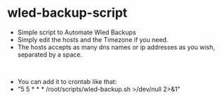 # wled-backup-script
- Simple script to Automate Wled Backups
- Simply edit the hosts and the Timezone if you need.
- The hosts accepts as many dns names or ip addresses as you wish, separated by a space.
<br>

- You can add it to crontab like that:
- "5 5 * * * /root/scripts/wled-backup.sh >/dev/null 2>&1"
